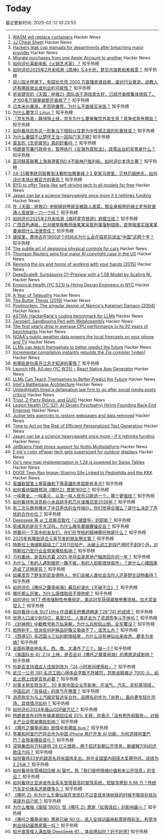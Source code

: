 # Today

最近更新时间: 2025-02-12 10:23:53

--- 
1. [WASM will replace containers](https://creston.blog/wasm-will-replace-containers/) Hacker News
2. [JJ Cheat Sheet](https://justinpombrio.net/2025/02/11/jj-cheat-sheet.html) Hacker News
3. [Hackers leak cop manuals for departments after breaching major provider](https://www.dailydot.com/debug/lexipol-data-leak-puppygirl-hacker-polycule/) Hacker News
4. [Migrate purchases from one Apple Account to another](https://support.apple.com/en-us/117294) Hacker News
5. [如何评价喜剧电影《火锅艺术家》？](https://www.zhihu.com/question/8276576721) 知乎热榜
6. [如何评价2025年2月米哈游《原神》5.4卡池，梦见月瑞希和希格雯？](https://www.zhihu.com/question/11890772157) 知乎热榜
7. [幼儿园关停潮下，有园长负债 2000 万直播卖酒自救，面对行业衰退，幼教人还有哪些就业或创业的可能性？](https://www.zhihu.com/question/11727089442) 知乎热榜
8. [听说捷克的《天国：拯救2》团队由于游戏卖太好，已经开香槟集体放假了，才100多万销量就能开香槟了？](https://www.zhihu.com/question/11923484259) 知乎热榜
9. [日本米价暴涨，老百姓嫌贵，为什么不直接买米饭？](https://www.zhihu.com/question/11807447630) 知乎热榜
10. [为什么要学习 Linux？](https://www.zhihu.com/question/20117703) 知乎热榜
11. [「京东外卖」静悄悄上线，京东为什么要做餐饮外卖生意？竞争优势有哪些？](https://www.zhihu.com/question/11511690178) 知乎热榜
12. [如何看待吕布这一形象当下相较以往更为中性或正面的形象转变？](https://www.zhihu.com/question/655970713) 知乎热榜
13. [为什么秦国不让楚怀王当一回叫门天子啊?](https://www.zhihu.com/question/6388016038) 知乎热榜
14. [莫言的《生死疲劳》真的好看吗 ？](https://www.zhihu.com/question/3954431250) 知乎热榜
15. [特朗普签署行政命令，暂停执行《反海外腐败法》，政策出台的背景是什么？](https://www.zhihu.com/question/11887901298) 知乎热榜
16. [亚冠精英联赛上海海港客场0:4不敌神户胜利船，如何评价本场比赛？](https://www.zhihu.com/question/11940287460) 知乎热榜
17. [24-25赛季欧冠联赛淘汰赛附加赛曼城 2:3 皇家马德里，贝林厄姆绝杀，如何评价本场比赛双方的表现？](https://www.zhihu.com/question/11970050537) 知乎热榜
18. [BYD to offer Tesla-like self-driving tech in all models for free](https://www.asiafinancial.com/byd-to-offer-tesla-like-self-driving-tech-in-all-models-for-free) Hacker News
19. [Japan can be a science heavyweight once more if it rethinks funding](https://www.nature.com/articles/d41586-025-00394-8) Hacker News
20. [在《天国：拯救2》中脱掉铠甲就会被路人虐菜，那全身板甲的骑士老爷砍普通人真就是一刀一个吗？](https://www.zhihu.com/question/11453507102) 知乎热榜
21. [如何评价2025年2月米哈游《崩坏星穹铁道》遐蝶立绘？](https://www.zhihu.com/question/11910852470) 知乎热榜
22. [广西百色通报，已对被举报教师唐某某采取刑事强制措施，若举报属实唐某某要承担什么法律责任？](https://www.zhihu.com/question/11956845441) 知乎热榜
23. [唐探里，费扬古在1900这个时间点为什么会在临死前说出“中国”这两个字？](https://www.zhihu.com/question/11213578602) 知乎热榜
24. [The subtle art of designing physical controls for cars](https://www.theturnsignalblog.com/the-subtle-art-of-designing-physical-control-for-cars/) Hacker News
25. [Thomson Reuters wins first major AI copyright case in the US](https://www.wired.com/story/thomson-reuters-ai-copyright-lawsuit/) Hacker News
26. [Reviving the joy and honor of working with your hands (2015)](https://richmond.com/holmberg-reviving-the-joy-and-honor-of-working-with-your-hands-will-strengthen-our-nation/article_d8130166-855d-53b6-94e1-cb735edcd7cc.html) Hacker News
27. [DeepScaleR: Surpassing O1-Preview with a 1.5B Model by Scaling RL](https://pretty-radio-b75.notion.site/DeepScaleR-Surpassing-O1-Preview-with-a-1-5B-Model-by-Scaling-RL-19681902c1468005bed8ca303013a4e2) Hacker News
28. [Empirical Health (YC S23) Is Hiring Design Engineers in NYC](https://www.ycombinator.com/companies/empirical-health/jobs/nZFQWLW-design-engineer) Hacker News
29. [A Year of Telepathy](https://neuralink.com/blog/a-year-of-telepathy/) Hacker News
30. [The Butter Thesis (2019)](https://nickgrossman.xyz/the-butter-thesis) Hacker News
31. [Postmortem: The singular design of Namco's Katamari Damacy (2004)](https://www.gamedeveloper.com/design/postmortem-the-singular-design-of-namco-s-katamari-damacy-2004-) Hacker News
32. [ASTRA: HackerRank's coding benchmark for LLMs](https://www.hackerrank.com/ai/astra-reports) Hacker News
33. [Zeroperl: Sandboxing Perl with WebAssembly](https://andrews.substack.com/p/zeroperl-sandboxed-perl-with-webassembly) Hacker News
34. [The first yearly drop in average CPU performance in its 20 years of benchmarks](https://www.tomshardware.com/pc-components/cpus/passmark-sees-the-first-yearly-drop-in-average-cpu-performance-in-its-20-years-of-benchmark-results) Hacker News
35. [NOAA's public weather data powers the local forecasts on your phone and TV](https://theconversation.com/noaas-vast-public-weather-data-powers-the-local-forecasts-on-your-phone-and-tv-a-private-company-alone-couldnt-match-it-249451) Hacker News
36. [LLMs can teach themselves to better predict the future](https://arxiv.org/abs/2502.05253) Hacker News
37. [Incremental compilation instantly rebuilds the Zig compiler [video]](https://www.youtube.com/clip/Ugkxjn7L0hEfN1XLfH1soaUdCksG3FvJkXIS) Hacker News
38. [有哪些是你离开江苏才知道的事情？](https://www.zhihu.com/question/560570311) 知乎热榜
39. [Launch HN: A0.dev (YC W25) – React Native App Generator](https://news.ycombinator.com/item?id=43015267) Hacker News
40. [LLMs Can Teach Themselves to Better Predict the Future](https://arxiv.org/abs/2502.05253) Hacker News
41. [Intel's Battlemage Architecture](https://chipsandcheese.com/p/intels-battlemage-architecture) Hacker News
42. [UnitedHealth hired a defamation law firm to go after social media posts criticiz](https://fortune.com/2025/02/10/unitedhealth-defamation-law-firm-social-media/) Hacker News
43. [Trust, 2-Party Relays, and QUIC](https://obscura.net/blog/bootstrapping-trust/) Hacker News
44. [Legion Health (YC S21, AI-Driven Psychiatry) Hiring Founding Back End Engineer](https://www.ycombinator.com/companies/legion-health/jobs/3pA8uX7-senior-backend-engineer-event-driven-architecture-ai-enabled-systems) Hacker News
45. [Judge tells agencies to restore webpages and data removed](https://apnews.com/article/trump-cdc-fda-doctors-for-america-5263fc6b6cbc723ca0c86c4460d02f33) Hacker News
46. [Time to Act on the Risk of Efficient Personalized Text Generation](https://arxiv.org/abs/2502.06560) Hacker News
47. [Japan can be a science heavyweight once more – if it rethinks funding](https://www.nature.com/articles/d41586-025-00394-8) Hacker News
48. [JetBrains Fleet drops support for Kotlin Multiplatform](https://blog.jetbrains.com/kotlin/2025/02/kotlin-multiplatform-tooling-shifting-gears/) Hacker News
49. [E Ink's color ePaper tech gets supersized for outdoor displays](https://newatlas.com/technology/e-ink-kaleido-outdoor-3-75-inch-displays/) Hacker News
50. [Go's new map implementation in 1.24 is powered by Swiss Tables](https://twitter.com/petermattis/status/1889080982273163466) Hacker News
51. [DOGE Teen Ran Image-Sharing Site Linked to Pedophilia and the KKK](https://www.muskwatch.com/p/doge-teen-ran-image-sharing-site) Hacker News
52. [英雄联盟里上等英雄和下等英雄的差距能有多大?](https://www.zhihu.com/question/8092136493) 知乎热榜
53. [如何看待猫眼预测《哪吒2》票房160亿？](https://www.zhihu.com/question/11952902434) 知乎热榜
54. [一吨黄金，一吨美元，以及一吨人民币只能选一个，哪个更值钱？](https://www.zhihu.com/question/650638373) 知乎热榜
55. [如何看待有消息称小米自研手机芯片或推迟至2026年？](https://www.zhihu.com/question/11924485884) 知乎热榜
56. [有二次元商务曝光了中日声优的合作报价，你们觉得合理么？是什么决定了声优的合作价位？](https://www.zhihu.com/question/11926288290) 知乎热榜
57. [Deepseek 等 ai 工具能否取代「心理督导」的职能？](https://www.zhihu.com/question/11013239692) 知乎热榜
58. [荀彧真的是忠于大汉吗，为什么晚年要跟曹操反目？](https://www.zhihu.com/question/666383930) 知乎热榜
59. [想要问一下高中的友友们，你们在学校的精神寄托物是什么？](https://www.zhihu.com/question/664215438) 知乎热榜
60. [2025年有哪些适合元宵节发的朋友圈文案？](https://www.zhihu.com/question/11260959380) 知乎热榜
61. [特斯拉上海储能超级工厂2月11日投产，从破土动工到投产用时不到9个月，对特斯拉乃至行业会带来哪些影响？](https://www.zhihu.com/question/11886119630) 知乎热榜
62. [万科重组，是否标志着 2025 年将会是房地产触底回升的一年？](https://www.zhihu.com/question/11824269667) 知乎热榜
63. [为什么「有的人遇到挫折一蹶不振，有的人却能很快振作」？是什么心理因素造成了这种差异？](https://www.zhihu.com/question/11382515004) 知乎热榜
64. [如果发现了野生的尼安德特人，他们会被人类社会当作人还是野生动物看待？](https://www.zhihu.com/question/9849419450) 知乎热榜
65. [如何评价《哪吒之魔童闹海》幕后纪录片《不破不立》？](https://www.zhihu.com/question/11824272302) 知乎热榜
66. [哪吒那么厉害，为什么唐僧取经不带他呢？](https://www.zhihu.com/question/11420643470) 知乎热榜
67. [如何评价 WTT 修改强制性参赛规定，奥运冠军获得直接参赛资格，加大奖金投入？](https://www.zhihu.com/question/11930271826) 知乎热榜
68. [如何看待小米 SU7 Ultra 在成都天府赛道圈速 1'26"741 的成绩？](https://www.zhihu.com/question/11891324907) 知乎热榜
69. [世界人口减少到10亿，甚至2亿，人类还会为了资源而争斗不休吗？](https://www.zhihu.com/question/11862777932) 知乎热榜
70. [《封神榜》中截教号称万仙来朝，为什么兵败如山倒，全军覆没？](https://www.zhihu.com/question/588837709) 知乎热榜
71. [脸特别干，但涂任何护肤品好像又吸收不了，该怎么办？](https://www.zhihu.com/question/9931835251) 知乎热榜
72. [《西游记》车迟国斗三仙的剧情结尾，为什么没有神仙出来收虎、鹿羊为坐骑?](https://www.zhihu.com/question/11318395082) 知乎热榜
73. [全国有哪些地名东、西、南、北凑齐了三个，缺一个?](https://www.zhihu.com/question/4739323174) 知乎热榜
74. [《美国队长 4》2.14 上映，是否会对《哪吒之魔童闹海》的票房造成影响？](https://www.zhihu.com/question/11868012972) 知乎热榜
75. [你是否支持酒店入住规则改为「24 小时房间使用权」？](https://www.zhihu.com/question/661942109) 知乎热榜
76. [武汉一公司 381 名员工因心得体会字数不符被罚，罚款金额接近 7000 元，如此上纲上线是否有必要？](https://www.zhihu.com/question/11919460846) 知乎热榜
77. [对美关税生效当天，30 多家中国企业签新单，在油气、汽车、农机等领域，中国应对「贸易战」的底气在哪里？](https://www.zhihu.com/question/11807155008) 知乎热榜
78. [消息称华为与上汽敲定智选车合作，品牌名初步为「尚界」，面向更年轻化市场，具体情况如何？](https://www.zhihu.com/question/11925795738) 知乎热榜
79. [如何评价2024年唐山GDP破万亿？](https://www.zhihu.com/question/10445059873) 知乎热榜
80. [特朗普宣布对所有输美钢铝征收 25% 关税，并表示「没有例外和豁免」，对相关产业会带来哪些影响？](https://www.zhihu.com/question/11881309372) 知乎热榜
81. [《哪吒之魔童闹海》剧情中有哪些 bug？](https://www.zhihu.com/question/11387061617) 知乎热榜
82. [苹果和阿里巴巴将合作为中国 iPhone 用户开发 AI 功能，为何选择阿里巴巴？会带来哪些变化？](https://www.zhihu.com/question/11951670294) 知乎热榜
83. [深铁集团向万科提供 28 亿元借款，用于偿还到期公开债务，能缓解万科的还款压力吗？](https://www.zhihu.com/question/11866176070) 知乎热榜
84. [如何看待33岁的跳高名将张国伟复出，并在全国室内田径大奖赛夺冠，成绩为2.24米？](https://www.zhihu.com/question/11799521864) 知乎热榜
85. [如何看待张雪峰回应被 AI 替代，称「我们提供情绪价值和未公开信息」的言论？](https://www.zhihu.com/question/11549808277) 知乎热榜
86. [如何看待比亚迪发布全系车型搭载高阶智驾系统，把智驾卷到 6.98 万？传统汽车定价体系还能撑多久？](https://www.zhihu.com/question/11853881136) 知乎热榜
87. [《哪吒 2》中为什么无量仙翁在发现打不过变成本体树妖的时候不吸收补妖队来提升自己呢？](https://www.zhihu.com/question/11788762094) 知乎热榜
88. [为什么唯独《唐探 1900》受《哪吒 2》票房「虹吸效应」的影响最小？](https://www.zhihu.com/question/11860018895) 知乎热榜
89. [《哪吒之魔童闹海》票房已破 90 亿，进入全球动画电影票房榜前五，有望冲刺全球动画票房第一吗？](https://www.zhihu.com/question/11938309434) 知乎热榜
90. [知乎直答接入满血版 DeepSeek-R1 ，体验感如何？好不好用?](https://www.zhihu.com/question/11891559945) 知乎热榜

